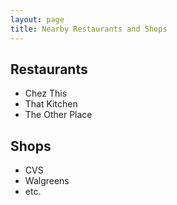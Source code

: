 ```yaml
---
layout: page
title: Nearby Restaurants and Shops
---
```


## Restaurants

- Chez This
- That Kitchen
- The Other Place

## Shops

- CVS
- Walgreens
- etc.
